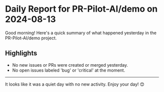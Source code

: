 # Daily Report for PR-Pilot-AI/demo on 2024-08-13

Good morning! Here's a quick summary of what happened yesterday in the PR-Pilot-AI/demo project.

## Highlights
- No new issues or PRs were created or merged yesterday.
- No open issues labeled 'bug' or 'critical' at the moment.

---

It looks like it was a quiet day with no new activity. Enjoy your day! 😊
